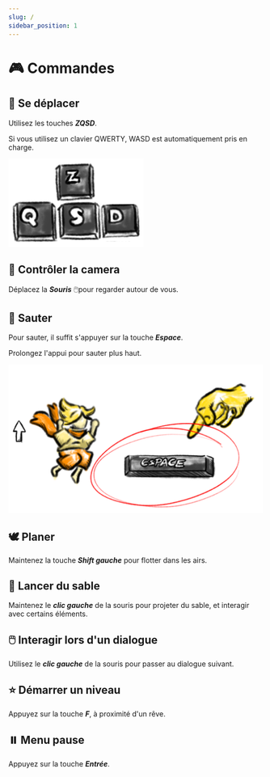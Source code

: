 ```yaml
---
slug: /
sidebar_position: 1
---
```


# 🎮 Commandes 

## 🚶 Se déplacer

Utilisez les touches _**ZQSD**_. 

Si vous utilisez un clavier QWERTY, WASD est automatiquement pris en charge.

![zqsd image](./img/zqsd_doc.png)


## 🎥 Contrôler la camera

Déplacez la _**Souris**_ 🖱️pour regarder autour de vous.





## 🦘 Sauter

Pour sauter, il suffit s'appuyer sur la touche _**Espace**_.

Prolongez l'appui pour sauter plus haut.

![jump image](./img/jump.png)

[//]: # (<img src="./img/jump.png" alt="Jump" width="200"></img>)



[//]: # (![long jump image]&#40;./img/long_jump.png&#41;)

## 🕊️ Planer

Maintenez la touche **_Shift gauche_** pour flotter dans les airs. 

[//]: # (![hovering image]&#40;./img/hovering.png&#41;)


## 🌠 Lancer du sable

Maintenez le _**clic gauche**_ de la souris pour projeter du sable, et interagir avec certains éléments.

[//]: # (![mouse image]&#40;./img/mouse.png&#41;)

## 🖱️ Interagir lors d'un dialogue

Utilisez le **_clic gauche_** de la souris pour passer au dialogue suivant.

## ⭐ Démarrer un niveau

Appuyez sur la touche **_F_**, à proximité d'un rêve.

## ⏸️ Menu pause

Appuyez sur la touche **_Entrée_**.



